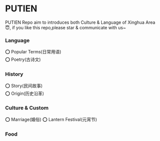 # PUTIEN

PUTIEN Repo aim to introduces both Culture & Language of Xinghua Area 😇, if you like this repo,please star & communicate with us~ 

### Language   
⭕️ Popular Terms(日常用语)         
⭕️ Poetry(古诗文)


### History
⭕️ Story(民间故事)           
⭕️ Origin(历史沿革)   

### Culture & Custom   
⭕️ Marriage(婚俗) 
⭕️ Lantern Festival(元宵节)

### Food
